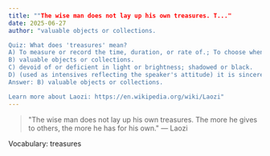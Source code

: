 ```yaml
---
title: ""The wise man does not lay up his own treasures. T..."
date: 2025-06-27
author: "valuable objects or collections.

Quiz: What does 'treasures' mean?
A) To measure or record the time, duration, or rate of.; To choose when something begins or how long it lasts.
B) valuable objects or collections.
C) devoid of or deficient in light or brightness; shadowed or black.
D) (used as intensives reflecting the speaker's attitude) it is sincerely the case that.
Answer: B) valuable objects or collections.

Learn more about Laozi: https://en.wikipedia.org/wiki/Laozi"
---
```


> "The wise man does not lay up his own treasures. The more he gives to others, the more he has for his own." — Laozi

Vocabulary: treasures
